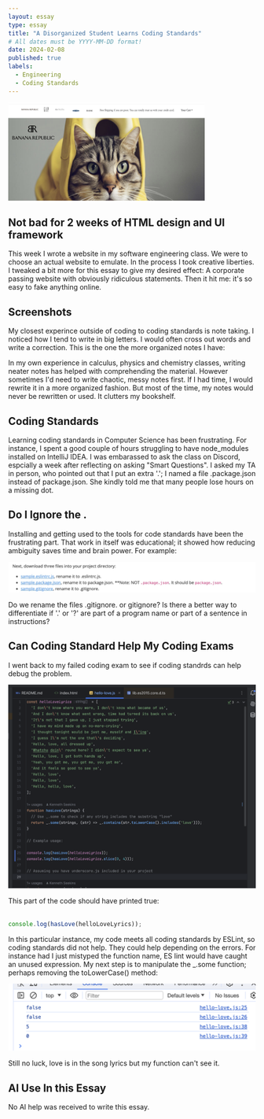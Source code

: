 ```yaml
---
layout: essay
type: essay
title: "A Disorganized Student Learns Coding Standards"
# All dates must be YYYY-MM-DD format!
date: 2024-02-08
published: true
labels:
  - Engineering
  - Coding Standards
---
```

<img width="400px" height ="200px" class="rounded float-start pe-4" src="./Fake-bananarepublic.jpg">


## Not bad for 2 weeks of HTML design and UI framework 

This week I wrote a website in my software engineering class. We were to choose an actual website to emulate. In the process I took creative liberties. I tweaked a bit more for this essay to give my desired effect: A corporate passing website with obviously ridiculous statements. Then it hit me: it's so easy to fake anything online. 

## Screenshots 

My closest experince outside of coding to coding standards is note taking. I noticed how I tend to write in big letters. I would often cross out words and write a correction. This is the one the more organized notes I have: 

In my own experience in calculus, physics and chemistry classes, writing neater notes has helped with comprehending the material. However sometimes I'd need to write chaotic, messy notes first. If I had time, I would rewrite it in a more organized fashion. But most of the time, my notes would never be rewritten or used. It clutters my bookshelf. 

## Coding Standards 

Learning coding standards in Computer Science has been frustrating. For instance, I spent a good couple of hours struggling to have node_modules installed on IntelliJ IDEA. I was embarassed to ask the class on Discord, espcially a week after reflecting on asking "Smart Questions".  I asked my TA in person, who pointed out that I put an extra '.'; I named a file .package.json instead of package.json. She kindly told me that many people lose hours on a missing dot. 

  
## Do I Ignore the .

Installing and getting used to the tools for code standards have been the frustrating part. That work in itself was educational; it showed how reducing ambiguity saves time and brain power. For example: 

<img class= "img-fluid" src= "./instruction2.8.24 ICS 314.png">

Do we rename the files .gitignore. or gitignore? Is there a better way to differentiate if '.' or '?' are part of a program name or part of a sentence in instructions? 

## Can Coding Standard Help My Coding Exams

I went back to my failed coding exam to see if coding standrds can help debug the problem. 

<img class = "img-fluid" src= "./2.8.24.icsexam314.png">

This part of the code should have printed true:
```javascript

console.log(hasLove(helloLoveLyrics)); 

```
In this particular instance, my code meets all coding standards by ESLint, so coding standards did not help. They could help depending on the errors. For instance had I just mistyped the function name, ES lint would have caught an unused expression. My next step is to manipulate the _.some function; perhaps removing the toLowerCase() method:

<img class = "img-fluid" src= "./noLuckyet2.8.24ICS314.png">

Still no luck, love is in the song lyrics but my function can't see it. 

## AI Use In this Essay

No AI help was received to write this essay. 
